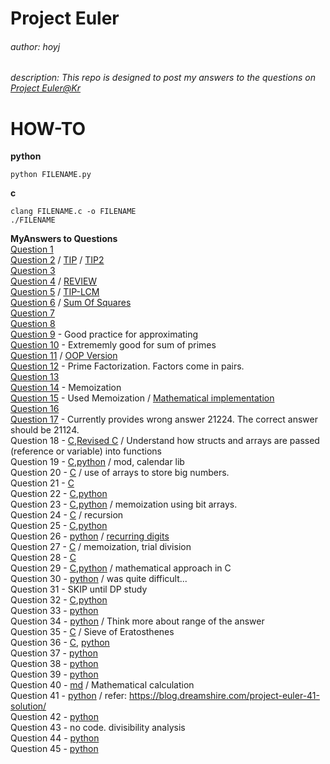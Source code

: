 # Project Euler
###### author: hoyj
###### description: This repo is designed to post my answers to the questions on [Project Euler@Kr](http://euler.synap.co.kr)

# HOW-TO
**python**
```shell
python FILENAME.py
```
  
**c**
```shell
clang FILENAME.c -o FILENAME
./FILENAME
```

**MyAnswers to Questions**  
[Question 1](./1.py)   
[Question 2](./2.py) / [TIP](./2_tip.md) / [TIP2](./2_tip2.md)  
[Question 3](./3.py)  
[Question 4](./4.py) / [REVIEW](./4_Answer2.py)  
[Question 5](./5.py) / [TIP-LCM](./5_LCM.md)  
[Question 6](./6.py) / [Sum Of Squares](./6_Squares.md)  
[Question 7](./7.py)  
[Question 8](./8.py)  
[Question 9](./9.py) - Good practice for approximating  
[Question 10](./10.py) - Extrememly good for sum of primes  
[Question 11](./11.py) / [OOP Version](./11_revised.py)  
[Question 12](./12.py) - Prime Factorization. Factors come in pairs.  
[Question 13](./13.py)  
[Question 14](./14.py) - Memoization  
[Question 15](./15.py) - Used Memoization / [Mathematical implementation](./15_math.py)  
[Question 16](./16.py)  
[Question 17](./17.py) - Currently provides wrong answer 21224. The correct answer should be 21124.  
Question 18 - [C](./18.c),[Revised C](./18_revised.c) / Understand how structs and arrays are passed (reference or variable) into functions  
Question 19 - [C](./19.c),[python](./19.py) / mod, calendar lib  
Question 20 - [C](./20.c) / use of arrays to store big numbers.  
Question 21 - [C](./21.c)  
Question 22 - [C](./22.c),[python](./22.py)  
Question 23 - [C](./23.c),[python](./23.py) / memoization using bit arrays.  
Question 24 - [C](./24.c) / recursion  
Question 25 - [C](./25.c),[python](./25.py)  
Question 26 - [python](./26.py) / [recurring digits](./26_read.md)  
Question 27 - [C](./27.c) / memoization, trial division  
Question 28 - [C](./28.c)  
Question 29 - [C](./29.c),[python](./29.py) / mathematical approach in C  
Question 30 - [python](./30.c) / was quite difficult...  
Question 31 - SKIP until DP study  
Question 32 - [C](./32.c),[python](./32.py)  
Question 33 - [python](./33.py)  
Question 34 - [python](./34.py) / Think more about range of the answer  
Question 35 - [C](./35.c) / Sieve of Eratosthenes  
Question 36 - [C](./36.c), [python](./36.py)  
Question 37 - [python](./37.py)  
Question 38 - [python](./38.py)  
Question 39 - [python](./39.py)  
Question 40 - [md](./40.md) / Mathematical calculation  
Question 41 - [python](./41.py) / refer: https://blog.dreamshire.com/project-euler-41-solution/  
Question 42 - [python](./42.py)  
Question 43 - no code. divisibility analysis  
Question 44 - [python](./44.py)  
Question 45 - [python](./45.py)  



